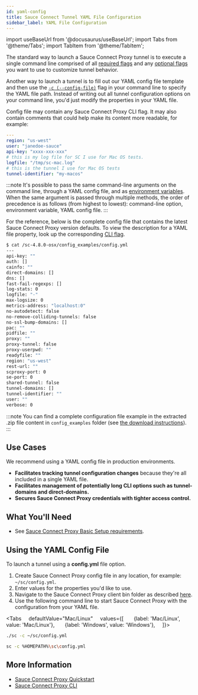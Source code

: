 ```yaml
---
id: yaml-config
title: Sauce Connect Tunnel YAML File Configuration
sidebar_label: YAML File Configuration
---
```


import useBaseUrl from '@docusaurus/useBaseUrl';
import Tabs from '@theme/Tabs';
import TabItem from '@theme/TabItem';


The standard way to launch a Sauce Connect Proxy tunnel is to execute a single command line comprised of all [required flags](/dev/cli/sauce-connect-proxy/#main) and any [optional flags](/dev/cli/sauce-connect-proxy/) you want to use to customize tunnel behavior.

Another way to launch a tunnel is to fill out our YAML config file template and then use the [`-c (--config-file)`](/dev/cli/sauce-connect-proxy/#--config-file) flag in your command line to specify the YAML file path. Instead of writing out all tunnel configuration options on your command line, you'd just modify the properties in your YAML file.

Config file may contain any Sauce Connect Proxy CLI flag. It may also contain comments that could help make its content more readable, for example:

```yaml
---
region: "us-west"
user: "janedoe-sauce"
api-key: "xxxx-xxx-xxx"
# this is my log file for SC I use for Mac OS tests.
logfile: "/tmp/sc-mac.log"
# this is the tunnel I use for Mac OS tests
tunnel-identifier: "my-macos"
```

:::note
It's possible to pass the same command-line arguments on the command line, through a YAML config file, and as [environment variables](/secure-connections/sauce-connect/setup-configuration/environment-variables/).
When the same argument is passed through multiple methods, the order of precedence is as follows (from highest to lowest): command-line option, environment variable, YAML config file.
:::

For the reference, below is the complete config file that contains the latest Sauce Connect Proxy version defaults.
To view the description for a YAML file property, look up the corresponding [CLI flag](/dev/cli/sauce-connect-proxy/).

```bash
$ cat /sc-4.8.0-osx/config_examples/config.yml
---
api-key: ""
auth: []
cainfo: ""
direct-domains: []
dns: []
fast-fail-regexps: []
log-stats: 0
logfile: "-"
max-logsize: 0
metrics-address: "localhost:0"
no-autodetect: false
no-remove-colliding-tunnels: false
no-ssl-bump-domains: []
pac: ""
pidfile: ""
proxy: ""
proxy-tunnel: false
proxy-userpwd: ""
readyfile: ""
region: "us-west"
rest-url: ""
scproxy-port: 0
se-port: 0
shared-tunnel: false
tunnel-domains: []
tunnel-identifier: ""
user: ""
verbose: 0
```

:::note
You can find a complete configuration file example in the extracted .zip file content in `config_examples` folder (see [the download instructions](/secure-connections/sauce-connect/installation/)).
:::


## Use Cases

We recommend using a YAML config file in production environments.
* **Facilitates tracking tunnel configuration changes** because they're all included in a single YAML file.
* **Facilitates management of potentially long CLI options such as tunnel-domains and direct-domains.**
* **Secures Sauce Connect Proxy credentials with tighter access control.**


## What You'll Need
* See [Sauce Connect Proxy Basic Setup requirements](/secure-connections/sauce-connect/setup-configuration/basic-setup/#what-youll-need).


## Using the YAML Config File

To launch a tunnel using a **config.yml** file option.

1. Create Sauce Connect Proxy config file in any location, for example: `~/sc/config.yml`.
2. Enter values for the properties you'd like to use.
3. Navigate to the Sauce Connect Proxy client bin folder as described [here](/secure-connections/sauce-connect/setup-configuration/basic-setup#basic-setup-with-a-test-script).
4. Use the following command line to start Sauce Connect Proxy with the configuration from your YAML file.

  <Tabs
      defaultValue="Mac/Linux"
      values={[
        {label: 'Mac/Linux', value: 'Mac/Linux'},
        {label: 'Windows', value: 'Windows'},
      ]}>

  <TabItem value="Mac/Linux">

  ```bash
  ./sc -c ~/sc/config.yml
  ```

  </TabItem>
  <TabItem value="Windows">

  ```bash
  sc -c %HOMEPATH%\sc\config.yml
  ```

  </TabItem>
  </Tabs>


## More Information
* [Sauce Connect Proxy Quickstart](/secure-connections/sauce-connect/quickstart)
* [Sauce Connect Proxy CLI](/dev/cli/sauce-connect-proxy)
